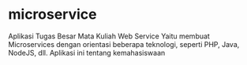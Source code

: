 # microservice
Aplikasi Tugas Besar Mata Kuliah Web Service Yaitu membuat Microservices dengan orientasi beberapa teknologi, seperti PHP, Java, NodeJS, dll.
Aplikasi ini tentang kemahasiswaan
